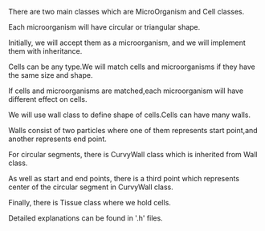 There are two main classes which are MicroOrganism and Cell classes.

Each microorganism will have circular or triangular shape.

Initially, we will accept them as a microorganism, and we will implement them with inheritance.

Cells can be any type.We will match cells and microorganisms if they have the same size and shape.

If cells and microorganisms are matched,each microorganism will have different effect on cells.

We will use wall class to define shape of cells.Cells can have many walls.

Walls consist of two particles where one of them represents start point,and another represents end point.

For circular segments, there is CurvyWall class which is inherited from Wall class.

As well as start and end points, there is a third point which represents center of the circular segment in CurvyWall class.

Finally, there is Tissue class where we hold cells.

Detailed explanations can be found in '.h' files. 
